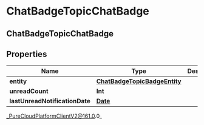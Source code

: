 # ChatBadgeTopicChatBadge

## ChatBadgeTopicChatBadge

## Properties

|Name | Type | Description | Notes|
|------------ | ------------- | ------------- | -------------|
| **entity** | [**ChatBadgeTopicBadgeEntity**](ChatBadgeTopicBadgeEntity) |  | [optional] |
| **unreadCount** | **Int** |  | [optional] |
| **lastUnreadNotificationDate** | [**Date**](Date) |  | [optional] |



_PureCloudPlatformClientV2@161.0.0_
